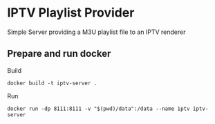# IPTV Playlist Provider

Simple Server providing a M3U playlist file to an IPTV renderer

## Prepare and run docker
Build

```
docker build -t iptv-server .
```

Run
```
docker run -dp 8111:8111 -v "$(pwd)/data":/data --name iptv iptv-server
```